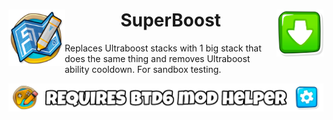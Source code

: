 <h1 align="center">
<a href="https://github.com/ixenderous/SuperBoost/releases/latest/download/SuperBoost.dll">
    <img align="left" alt="Icon" height="90" src="Icon.png">
    <img align="right" alt="Download" height="75" src="https://raw.githubusercontent.com/gurrenm3/BTD-Mod-Helper/master/BloonsTD6%20Mod%20Helper/Resources/DownloadBtn.png">
</a>
SuperBoost
</h1>

Replaces Ultraboost stacks with 1 big stack that does the same thing and removes Ultraboost ability cooldown. For sandbox testing.

[![Requires BTD6 Mod Helper](https://raw.githubusercontent.com/gurrenm3/BTD-Mod-Helper/master/banner.png)](https://github.com/gurrenm3/BTD-Mod-Helper#readme)

